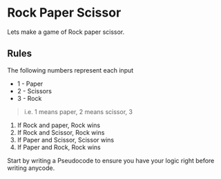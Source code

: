 # Rock Paper Scissor

Lets make a game of Rock paper scissor.

 Rules
------
The following numbers represent each input
* 1 - Paper
* 2 - Scissors
* 3 - Rock
>i.e. 1 means paper, 2 means scissor, 3

1. If Rock and paper, Rock wins
1. If Rock and Scissor, Rock wins
1. If Paper and Scissor, Scissor wins
1. If Paper and Rock, Rock wins

Start by writing a Pseudocode to ensure you have your logic right before writing anycode.
